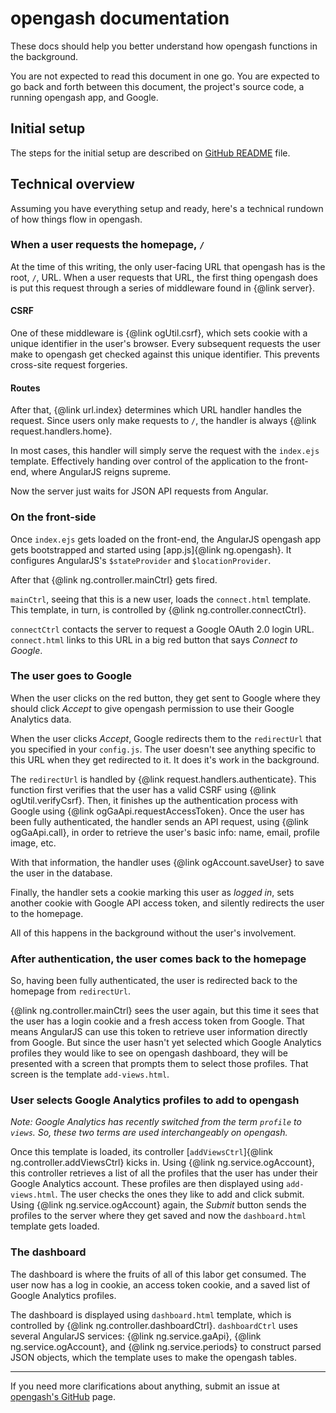 # opengash documentation

These docs should help you better understand how opengash functions in the background.

You are not expected to read this document in one go. You are expected to go back and forth between this document, the project's source code, a running opengash app, and Google.

## Initial setup

The steps for the initial setup are described on [GitHub README](https://github.com/msafi/opengash) file.

## Technical overview

Assuming you have everything setup and ready, here's a technical rundown of how things flow in opengash.

### When a user requests the homepage, `/`

At the time of this writing, the only user-facing URL that opengash has is the root, `/`, URL. When a user requests that URL, the first thing opengash does is put this request through a series of middleware found in {@link server}.

#### CSRF

One of these middleware is {@link ogUtil.csrf}, which sets cookie with a unique identifier in the user's browser. Every subsequent requests the user make to opengash get checked against this unique identifier. This prevents cross-site request forgeries.

#### Routes

After that, {@link url.index} determines which URL handler handles the request. Since users only make requests to `/`, the handler is always {@link request.handlers.home}.

In most cases, this handler will simply serve the request with the `index.ejs` template. Effectively handing over control of the application to the front-end, where AngularJS reigns supreme. 

Now the server just waits for JSON API requests from Angular.

### On the front-side

Once `index.ejs` gets loaded on the front-end, the AngularJS opengash app gets bootstrapped and started using [app.js]{@link ng.opengash}. It configures AngularJS's `$stateProvider` and `$locationProvider`.

After that {@link ng.controller.mainCtrl} gets fired.

`mainCtrl`, seeing that this is a new user, loads the `connect.html` template. This template, in turn, is controlled by {@link ng.controller.connectCtrl}.

`connectCtrl` contacts the server to request a Google OAuth 2.0 login URL. `connect.html` links to this URL in a big red button that says *Connect to Google*.

### The user goes to Google

When the user clicks on the red button, they get sent to Google where they should click *Accept* to give opengash permission to use their Google Analytics data.

When the user clicks *Accept*, Google redirects them to the `redirectUrl` that you specified in your `config.js`. The user doesn't see anything specific to this URL when they get redirected to it. It does it's work in the background.

The `redirectUrl` is handled by {@link request.handlers.authenticate}. This function first verifies that the user has a valid CSRF using {@link ogUtil.verifyCsrf}. Then, it finishes up the authentication process with Google using {@link ogGaApi.requestAccessToken}. Once the user has been fully authenticated, the handler sends an API request, using {@link ogGaApi.call}, in order to retrieve the user's basic info: name, email, profile image, etc.

With that information, the handler uses {@link ogAccount.saveUser} to save the user in the database.

Finally, the handler sets a cookie marking this user as *logged in*, sets another cookie with Google API access token, and silently redirects the user to the homepage. 

All of this happens in the background without the user's involvement.

### After authentication, the user comes back to the homepage

So, having been fully authenticated, the user is redirected back to the homepage from `redirectUrl`. 

{@link ng.controller.mainCtrl} sees the user again, but this time it sees that the user has a login cookie and a fresh access token from Google. That means AngularJS can use this token to retrieve user information directly from Google. But since the user hasn't yet selected which Google Analytics profiles they would like to see on opengash dashboard, they will be presented with a screen that prompts them to select those profiles. That screen is the template `add-views.html`.

### User selects Google Analytics profiles to add to opengash

*Note: Google Analytics has recently switched from the term `profile` to `views`. So, these two terms are used interchangeably on opengash.*

Once this template is loaded, its controller [`addViewsCtrl`]{@link ng.controller.addViewsCtrl} kicks in. Using {@link ng.service.ogAccount}, this controller retrieves a list of all the profiles that the user has under their Google Analytics account. These profiles are then displayed using `add-views.html`. The user checks the ones they like to add and click submit. Using {@link ng.service.ogAccount} again, the *Submit* button sends the profiles to the server where they get saved and now the `dashboard.html` template gets loaded.

### The dashboard

The dashboard is where the fruits of all of this labor get consumed. The user now has a log in cookie, an access token cookie, and a saved list of Google Analytics profiles.

The dashboard is displayed using `dashboard.html` template, which is controlled by {@link ng.controller.dashboardCtrl}. `dashboardCtrl` uses several AngularJS services: {@link ng.service.gaApi}, {@link ng.service.ogAccount}, and {@link ng.service.periods} to construct parsed JSON objects, which the template uses to make the opengash tables.

---

If you need more clarifications about anything, submit an issue at [opengash's GitHub](https://github.com/msafi/opengash) page.



 